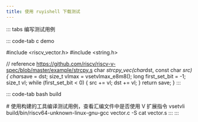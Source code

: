```yaml
---
title: 使用 ruyishell 下载测试
---
```


::: tabs
编写测试用例

::: code-tab
c demo

#include \<riscv_vector.h\> #include \<string.h\>

// reference
<https://github.com/riscv/riscv-v-spec/blob/master/example/strcpy.s>
char *strcpy_vec(char*dst, const char *src) { char*save = dst; size_t
vlmax = vsetvlmax_e8m8(); long first_set_bit = -1; size_t vl; while
(first_set_bit \< 0) { src += vl; dst += vl; } return save; }
:::

::: code-tab
bash build

\# 使用构建的工具编译测试用例，查看汇编文件中是否使用 V 扩展指令 vsetvli
build/bin/riscv64-unknown-linux-gnu-gcc vector.c -S cat vector.s
:::
:::
